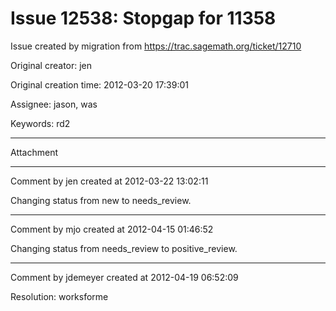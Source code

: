 # Issue 12538: Stopgap for 11358

Issue created by migration from https://trac.sagemath.org/ticket/12710

Original creator: jen

Original creation time: 2012-03-20 17:39:01

Assignee: jason, was

Keywords: rd2




---

Attachment


---

Comment by jen created at 2012-03-22 13:02:11

Changing status from new to needs_review.


---

Comment by mjo created at 2012-04-15 01:46:52

Changing status from needs_review to positive_review.


---

Comment by jdemeyer created at 2012-04-19 06:52:09

Resolution: worksforme
